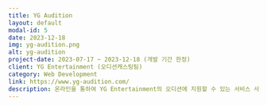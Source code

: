 ```yaml
---
title: YG Audition
layout: default
modal-id: 5
date: 2023-12-18
img: yg-audition.png
alt: yg-audition
project-date: 2023-07-17 ~ 2023-12-18 (개발 기간 한정)
client: YG Entertainment (오디션캐스팅팀)
category: Web Development
link: https://www.yg-audition.com/
description: 온라인을 통하여 YG Entertainment의 오디션에 지원할 수 있는 서비스 사이트(대외용, PV 및 지원자수는 대외비)와, 오디션 담당 부서 직원들이 서비스 페이지 및 지원자 관리를 진행할 수 있는 관리자 사이트(사내용)를 동시에 개발하였습니다.
---
```

